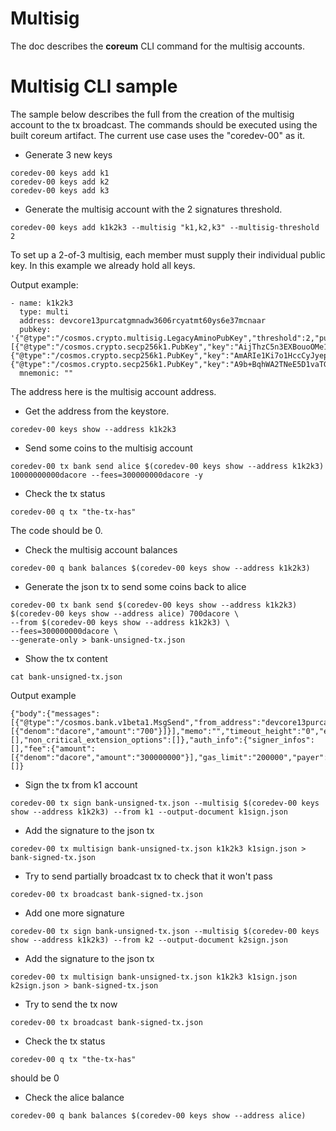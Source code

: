 # Multisig

The doc describes the **coreum** CLI command for the multisig accounts.

# Multisig CLI sample

The sample below describes the full from the creation of the multisig account to the tx broadcast.
The commands should be executed using the built coreum artifact. The current use case uses the "coredev-00" as it.

* Generate 3 new keys

```
coredev-00 keys add k1
coredev-00 keys add k2
coredev-00 keys add k3
```

* Generate the multisig account with the 2 signatures threshold.

```
coredev-00 keys add k1k2k3 --multisig "k1,k2,k3" --multisig-threshold 2
```

To set up a 2-of-3 multisig, each member must supply their individual public key. In this example we already hold all keys.

Output example:

```
- name: k1k2k3
  type: multi
  address: devcore13purcatgmnadw3606rcyatmt60ys6e37mcnaar
  pubkey: '{"@type":"/cosmos.crypto.multisig.LegacyAminoPubKey","threshold":2,"public_keys":[{"@type":"/cosmos.crypto.secp256k1.PubKey","key":"AijThzC5n3EXBouoOMe18oOxQCl8LnM150ZjAfjCFcFZ"},{"@type":"/cosmos.crypto.secp256k1.PubKey","key":"AmARIe1Ki7o1HccCyJyepCIeatmbABolZmSPYCyoSZ49"},{"@type":"/cosmos.crypto.secp256k1.PubKey","key":"A9b+BqhWA2TNeE5D1vaTGXjPhF7eGU5tEU+1P9Z2Sy/j"}]}'
  mnemonic: ""
```

The address here is the multisig account address.

* Get the address from the keystore.

```
coredev-00 keys show --address k1k2k3
```

* Send some coins to the multisig account

```
coredev-00 tx bank send alice $(coredev-00 keys show --address k1k2k3) 10000000000dacore --fees=300000000dacore -y
```

* Check the tx status

```
coredev-00 q tx "the-tx-has"
```

The code should be 0.

* Check the multisig account balances

```
coredev-00 q bank balances $(coredev-00 keys show --address k1k2k3)
```

* Generate the json tx to send some coins back to alice

```
coredev-00 tx bank send $(coredev-00 keys show --address k1k2k3) $(coredev-00 keys show --address alice) 700dacore \
--from $(coredev-00 keys show --address k1k2k3) \
--fees=300000000dacore \
--generate-only > bank-unsigned-tx.json
```

* Show the tx content

```
cat bank-unsigned-tx.json
```

Output example

```
{"body":{"messages":[{"@type":"/cosmos.bank.v1beta1.MsgSend","from_address":"devcore13purcatgmnadw3606rcyatmt60ys6e37mcnaar","to_address":"devcore1lyru5pvjymya9xq0rsg406fss45sama8e9dqrs","amount":[{"denom":"dacore","amount":"700"}]}],"memo":"","timeout_height":"0","extension_options":[],"non_critical_extension_options":[]},"auth_info":{"signer_infos":[],"fee":{"amount":[{"denom":"dacore","amount":"300000000"}],"gas_limit":"200000","payer":"","granter":""}},"signatures":[]}
```

* Sign the tx from k1 account

```
coredev-00 tx sign bank-unsigned-tx.json --multisig $(coredev-00 keys show --address k1k2k3) --from k1 --output-document k1sign.json
```

* Add the signature to the json tx

```
coredev-00 tx multisign bank-unsigned-tx.json k1k2k3 k1sign.json > bank-signed-tx.json
```

* Try to send partially broadcast tx to check that it won't pass

```
coredev-00 tx broadcast bank-signed-tx.json
```

* Add one more signature

```
coredev-00 tx sign bank-unsigned-tx.json --multisig $(coredev-00 keys show --address k1k2k3) --from k2 --output-document k2sign.json
```

* Add the signature to the json tx

```
coredev-00 tx multisign bank-unsigned-tx.json k1k2k3 k1sign.json k2sign.json > bank-signed-tx.json
```

* Try to send the tx now

```
coredev-00 tx broadcast bank-signed-tx.json
```

* Check the tx status

```
coredev-00 q tx "the-tx-has"
```

should be 0

* Check the alice balance

```
coredev-00 q bank balances $(coredev-00 keys show --address alice)
```
